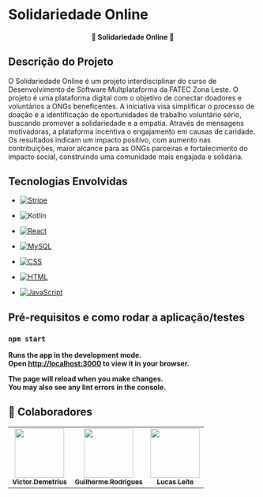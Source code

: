 # Solidariedade Online

<h4 align="center"> 
	 🎁 Solidariedade Online 🎁 
</h4>

## Descrição do Projeto

O Solidariedade Online é um projeto interdisciplinar do curso de Desenvolvimento de Software Multplataforma da FATEC Zona Leste.
O projeto é uma plataforma digital com o objetivo de conectar doadores e voluntários a ONGs beneficentes. A iniciativa visa simplificar o processo de doação e a identificação de oportunidades de trabalho voluntário sério, buscando promover a solidariedade e a empatia. Através de mensagens motivadoras, a plataforma incentiva o engajamento em causas de caridade. Os resultados indicam um impacto positivo, com aumento nas contribuições, maior alcance para as ONGs parceiras e fortalecimento do impacto social, construindo uma comunidade mais engajada e solidária.


## Tecnologias Envolvidas

- [![Stripe](https://img.shields.io/badge/Stripe%20-%20API%20-%20green)](https://docs.stripe.com)

- ![Kotlin](https://img.shields.io/badge/Kotlin%20-%20Mobile%20-%20green)

- [![React](https://img.shields.io/badge/React-Frontend-blue)](https://reactjs.org/)

- [![MySQL](https://img.shields.io/badge/Bootstrap-Frontend-yellow)](https://getbootstrap.com/)

- [![CSS](https://img.shields.io/badge/CSS-Frontend-blueviolet)](https://developer.mozilla.org/en-US/docs/Web/CSS)

- [![HTML](https://img.shields.io/badge/HTML-Frontend-red)](https://developer.mozilla.org/en-US/docs/Web/HTML)

- [![JavaScript](https://img.shields.io/badge/JavaScript%20-%20Node%20-%20purple)](https://developer.mozilla.org/en-US/docs/Web/JavaScript)

## Pré-requisitos e como rodar a aplicação/testes

 ### `npm start`

<b> Runs the app in the development mode.\
Open [http://localhost:3000](http://localhost:3000) to view it in your browser.

The page will reload when you make changes.\
You may also see any lint errors in the console. </b>

## :handshake: Colaboradores
<table>
  <tr>
    <td align="center">
      <a href="https://github.com/VictorDemetrius">
        <img src="https://avatars.githubusercontent.com/u/73915190?" width="100px;" alt=""/><br>
        <sub>
          <b>Victor Demetrius</b>
        </sub>
      </a>
    </td>
     <td align="center">
      <a href="https://github.com/gui10rma">
        <img src="https://avatars.githubusercontent.com/u/127166689?v=4" width="100px;" alt=""/><br>
        <sub>
          <b>Guilherme Rodrigues</b>
        </sub>
      </a>
    </td>
    <td align="center">
      <a href="https://github.com/Lucas-S-Leite">
        <img src="https://avatars.githubusercontent.com/u/112758540?v=4" width="100px;" alt=""/><br>
        <sub>
          <b>Lucas Leite</b>
        </sub>
      </a>
    </td>
  </tr>
</table>

